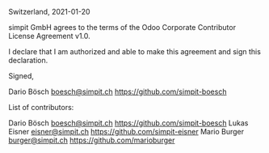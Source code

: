 Switzerland, 2021-01-20

simpit GmbH agrees to the terms of the Odoo Corporate Contributor License
Agreement v1.0.

I declare that I am authorized and able to make this agreement and sign this
declaration.

Signed,

Dario Bösch boesch@simpit.ch https://github.com/simpit-boesch

List of contributors:

Dario Bösch boesch@simpit.ch https://github.com/simpit-boesch
Lukas Eisner eisner@simpit.ch https://github.com/simpit-eisner
Mario Burger burger@simpit.ch https://github.com/marioburger

